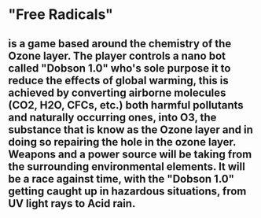 # "Free Radicals" #
## is a game based around the chemistry of the Ozone layer. The player controls a nano bot called "Dobson 1.0" who's sole purpose it to reduce the effects of global warming, this is achieved by converting airborne molecules (CO2, H2O, CFCs, etc.) both harmful pollutants and naturally occurring ones, into O3, the substance that is know as the Ozone layer and in doing so repairing the hole in the ozone layer. Weapons and a power source will be taking from the surrounding environmental elements. It will be a race against time, with the "Dobson 1.0" getting caught up in hazardous situations, from UV light rays to  Acid rain. ##